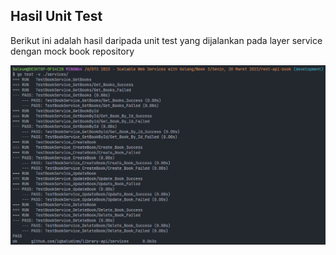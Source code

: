 ## Hasil Unit Test

Berikut ini adalah hasil daripada unit test yang dijalankan pada layer service dengan mock book repository


![unit-test](../documentation/unit-test.png)